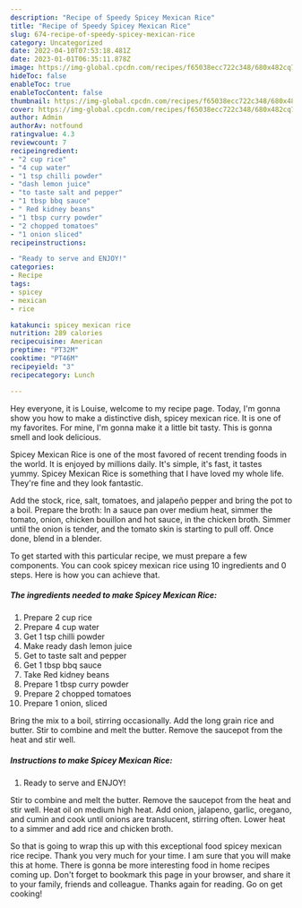 ```yaml
---
description: "Recipe of Speedy Spicey Mexican Rice"
title: "Recipe of Speedy Spicey Mexican Rice"
slug: 674-recipe-of-speedy-spicey-mexican-rice
category: Uncategorized
date: 2022-04-10T07:53:18.481Z
date: 2023-01-01T06:35:11.878Z
image: https://img-global.cpcdn.com/recipes/f65038ecc722c348/680x482cq70/spicey-mexican-rice-recipe-main-photo.jpg
hideToc: false
enableToc: true
enableTocContent: false
thumbnail: https://img-global.cpcdn.com/recipes/f65038ecc722c348/680x482cq70/spicey-mexican-rice-recipe-main-photo.jpg
cover: https://img-global.cpcdn.com/recipes/f65038ecc722c348/680x482cq70/spicey-mexican-rice-recipe-main-photo.jpg
author: Admin
authorAv: notfound
ratingvalue: 4.3
reviewcount: 7
recipeingredient:
- "2 cup rice"
- "4 cup water"
- "1 tsp chilli powder"
- "dash lemon juice"
- "to taste salt and pepper"
- "1 tbsp bbq sauce"
- " Red kidney beans"
- "1 tbsp curry powder"
- "2 chopped tomatoes"
- "1 onion sliced"
recipeinstructions:

- "Ready to serve and ENJOY!"
categories:
- Recipe
tags:
- spicey
- mexican
- rice

katakunci: spicey mexican rice 
nutrition: 289 calories
recipecuisine: American
preptime: "PT32M"
cooktime: "PT46M"
recipeyield: "3"
recipecategory: Lunch

---
```



Hey everyone, it is Louise, welcome to my recipe page. Today, I'm gonna show you how to make a distinctive dish, spicey mexican rice. It is one of my favorites. For mine, I'm gonna make it a little bit tasty. This is gonna smell and look delicious.

Spicey Mexican Rice is one of the most favored of recent trending foods in the world. It is enjoyed by millions daily. It's simple, it's fast, it tastes yummy. Spicey Mexican Rice is something that I have loved my whole life. They're fine and they look fantastic.

Add the stock, rice, salt, tomatoes, and jalapeño pepper and bring the pot to a boil. Prepare the broth: In a sauce pan over medium heat, simmer the tomato, onion, chicken bouillon and hot sauce, in the chicken broth. Simmer until the onion is tender, and the tomato skin is starting to pull off. Once done, blend in a blender.


To get started with this particular recipe, we must prepare a few components. You can cook spicey mexican rice using 10 ingredients and 0 steps. Here is how you can achieve that.

<!--inarticleads1-->

##### The ingredients needed to make Spicey Mexican Rice:

1. Prepare 2 cup rice
1. Prepare 4 cup water
1. Get 1 tsp chilli powder
1. Make ready dash lemon juice
1. Get to taste salt and pepper
1. Get 1 tbsp bbq sauce
1. Take  Red kidney beans
1. Prepare 1 tbsp curry powder
1. Prepare 2 chopped tomatoes
1. Prepare 1 onion, sliced


Bring the mix to a boil, stirring occasionally. Add the long grain rice and butter. Stir to combine and melt the butter. Remove the saucepot from the heat and stir well. 

<!--inarticleads2-->

##### Instructions to make Spicey Mexican Rice:


1. Ready to serve and ENJOY!

Stir to combine and melt the butter. Remove the saucepot from the heat and stir well. Heat oil on medium high heat. Add onion, jalapeno, garlic, oregano, and cumin and cook until onions are translucent, stirring often. Lower heat to a simmer and add rice and chicken broth. 

So that is going to wrap this up with this exceptional food spicey mexican rice recipe. Thank you very much for your time. I am sure that you will make this at home. There is gonna be more interesting food in home recipes coming up. Don't forget to bookmark this page in your browser, and share it to your family, friends and colleague. Thanks again for reading. Go on get cooking!
